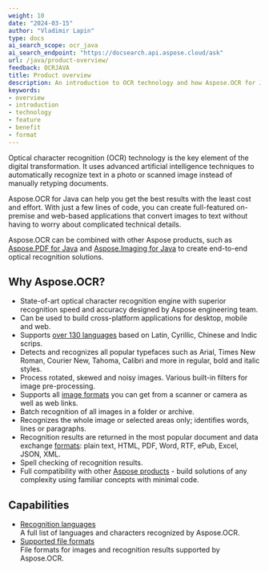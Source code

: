 ```yaml
---
weight: 10
date: "2024-03-15"
author: "Vladimir Lapin"
type: docs
ai_search_scope: ocr_java
ai_search_endpoint: "https://docsearch.api.aspose.cloud/ask"
url: /java/product-overview/
feedback: OCRJAVA
title: Product overview
description: An introduction to OCR technology and how Aspose.OCR for Java can help you use it for your day-to-day business needs.
keywords:
- overview
- introduction
- technology
- feature
- benefit
- format
---
```


Optical character recognition (OCR) technology is the key element of the digital transformation. It uses advanced artificial intelligence techniques to automatically recognize text in a photo or scanned image instead of manually retyping documents.

Aspose.OCR for Java can help you get the best results with the least cost and effort. With just a few lines of code, you can create full-featured on-premise and web-based applications that convert images to text without having to worry about complicated technical details.

Aspose.OCR can be combined with other Aspose products, such as [Aspose.PDF for Java](https://products.aspose.com/pdf/java/) and [Aspose.Imaging for Java](https://products.aspose.com/imaging/java/) to create end-to-end optical recognition solutions.

## Why Aspose.OCR?

- State-of-art optical character recognition engine with superior recognition speed and accuracy designed by Aspose engineering team.
- Can be used to build cross-platform applications for desktop, mobile and web.
- Supports [over 130 languages](/ocr/java/recognition-languages/) based on Latin, Cyrillic, Chinese and Indic scrips.
- Detects and recognizes all popular typefaces such as Arial, Times New Roman, Courier New, Tahoma, Calibri and more in regular, bold and italic styles.
- Process rotated, skewed and noisy images. Various built-in filters for image pre-processing.
- Supports all [image formats](/ocr/java/supported-file-formats/) you can get from a scanner or camera as well as web links.
- Batch recognition of all images in a folder or archive.
- Recognizes the whole image or selected areas only; identifies words, lines or paragraphs.
- Recognition results are returned in the most popular document and data exchange [formats](/ocr/java/supported-file-formats/): plain text, HTML, PDF, Word, RTF, ePub, Excel, JSON, XML.
- Spell checking of recognition results.
- Full compatibility with other [Aspose products](https://products.aspose.com/) - build solutions of any complexity using familiar concepts with minimal code.

## Capabilities

- [Recognition languages](/ocr/java/recognition-languages/)  
  A full list of languages and characters recognized by Aspose.OCR.
- [Supported file formats](/ocr/java/supported-file-formats/)  
  File formats for images and recognition results supported by Aspose.OCR.
